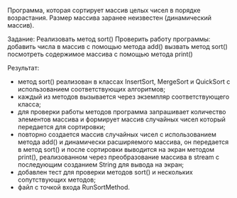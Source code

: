 Программa, которая сортирует массив целых чисел в порядке возрастания. 
Размер массива заранее неизвестен (динамический массив).

Задание:
Реализовать метод sort()
Проверить работу программы:
добавить числа в массив с помощью метода add()
вызвать метод sort()
посмотреть содержимое массива с помощью метода print() 

Результат:
- метод sort() реализован в классах InsertSort, MergeSort и QuickSort с использованием соответствующих алгоритмов;
- каждый из методов вызывается через экземпляр соответствующего класса;
- для проверки работы методов программа запрашивает количество элементов массива и формирует массив случайных чисел который передается для сортировки;
- повторно создается массив случайных чисел с использованием метода add() и динамически расширяемого массива, он передается в метод sort() и после сортировки выводится на экран методом print(), реализованном через преобразование массива в stream с последующим созданием String для вывода на экран;
- добавлен тест для проверки методов sort() и нескольких сопутствующих методов;
- файл с точкой входа RunSortMethod.

